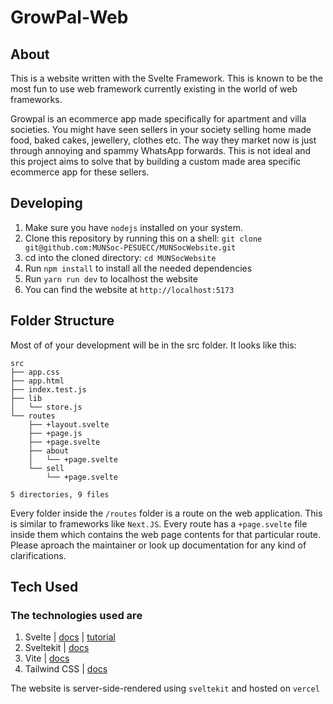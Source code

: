 # GrowPal-Web

## About

This is a website written with the Svelte Framework. This is known to be the most fun to use web framework currently existing in the world of web frameworks.

Growpal is an ecommerce app made specifically for apartment and villa societies. You might have seen sellers in your society selling home made food, baked cakes, jewellery, clothes etc. The way they market now is just through annoying and spammy WhatsApp forwards. This is not ideal and this project aims to solve that by building a custom made area specific ecommerce app for these sellers.

## Developing

1. Make sure you have `nodejs` installed on your system.
2. Clone this repository by running this on a shell: `git clone git@github.com:MUNSoc-PESUECC/MUNSocWebsite.git`
3. cd into the cloned directory: `cd MUNSocWebsite`
4. Run `npm install` to install all the needed dependencies
5. Run `yarn run dev` to localhost the website
6. You can find the website at `http://localhost:5173`

## Folder Structure

Most of of your development will be in the src folder. It looks like this:

```shell
src
├── app.css
├── app.html
├── index.test.js
├── lib
│   └── store.js
└── routes
    ├── +layout.svelte
    ├── +page.js
    ├── +page.svelte
    ├── about
    │   └── +page.svelte
    └── sell
        └── +page.svelte

5 directories, 9 files
```

Every folder inside the `/routes` folder is a route on the web application. This is similar to frameworks like `Next.JS`. Every route has a `+page.svelte` file inside them which contains the web page contents for that particular route. Please aproach the maintainer or look up documentation for any kind of clarifications.

## Tech Used

### The technologies used are

1. Svelte | [docs](https://svelte.dev/docs) | [tutorial](https://svelte.dev/tutorial/basics)
2. Sveltekit | [docs](https://kit.svelte.dev/docs/introduction)
3. Vite | [docs](https://vitejs.dev/guide/)
4. Tailwind CSS | [docs](https://tailwindcss.com/docs/installation)

The website is server-side-rendered using `sveltekit` and hosted on `vercel`
